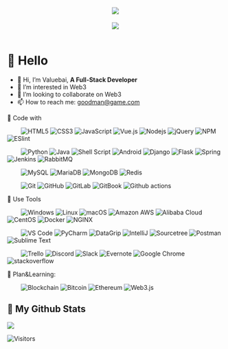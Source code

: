 
  
<!-- 动态打字效果 -->
<h1 align="center">
  <a href="https://readme-typing-svg.herokuapp.com">
    <img src="https://readme-typing-svg.herokuapp.com?font=Fira+Code&size=30&pause=1000&center=true&vCenter=true&width=800&lines=Hello%2C+World%EF%BC%81;Nice+to+see+you%EF%BC%8C%E7%9C%8B%E5%88%B0%E4%BD%A0%E6%88%91%E5%A5%BD%E5%BC%80%E5%BF%83%E3%80%82;%E5%A4%A9%E9%9D%92%E8%89%B2%E7%AD%89%E7%83%9F%E9%9B%A8%EF%BC%8C%E7%BB%88%E4%BA%8E%E7%AD%89%E5%88%B0%E4%BD%A0%E3%80%82;%E6%84%BF%E4%B8%96%E9%97%B4%E7%9A%84%E7%BE%8E%E5%A5%BD%EF%BC%8C%E4%B8%8E%E4%BD%A0%E7%8E%AF%E7%8E%AF%E7%9B%B8%E6%89%A3%E3%80%82;%E6%84%BF%E4%BD%A0%E5%A4%A9%E9%BB%91%E6%9C%89%E7%81%AF%EF%BC%8C%E4%B8%8B%E9%9B%A8%E6%9C%89%E4%BC%9E%E3%80%82;%E6%84%BF%E4%BD%A0%E5%9C%A8%E5%B2%81%E6%9C%88%E7%9A%84%E9%95%BF%E6%B2%B3%E9%87%8C%EF%BC%8C%E8%A2%AB%E6%B8%A9%E6%9F%94%E4%BB%A5%E5%BE%85%E3%80%82;Believe+in+yourself+%E7%9B%B8%E4%BF%A1%E4%BD%A0%E8%87%AA%E5%B7%B1!;If+you+don't+believe+it+or+don't+get+it%2C+;I+don't+have+the+time+to+try+to+convince+you">
  </a>
</h1>

<!-- 敲代码的图片 -->
<div align="center" ><img order-radius="100px" src="https://cdn.jsdelivr.net/gh/sun0225SUN/photos/images/202108300019556.gif"/></div>
<br>
  
<!-- 个人资料徽标 -->
<!-- <div align="center">
  <a href="https://sunguoqi.com/"><img src="https://img.shields.io/badge/website-%E4%B8%AA%E4%BA%BA%E7%BD%91%E7%AB%99-blue"></a>&emsp;
  <a href="https://twitter.com/sun0225SUN/"><img src="https://img.shields.io/badge/twitter-%E6%8E%A8%E7%89%B9-blue"></a>&emsp;
  <a href="https://www.facebook.com/profile.php?id=100070064104265/"><img src="https://img.shields.io/badge/facebook-%E8%84%B8%E4%B9%A6-003472"></a>&emsp;
  <a href="https://www.youtube.com/channel/UC4nDk0V8I1c6m3CIo0F2LIQ"><img src="https://img.shields.io/badge/youtube-%E6%B2%B9%E7%AE%A1-c32136"></a>&emsp;
  <a href="https://blog.csdn.net/weixin_50915462/"><img src="https://img.shields.io/badge/CSDN-%E5%8D%9A%E5%AE%A2-c32136"></a>&emsp;
  <a href="https://space.bilibili.com/448488855/"><img src="https://img.shields.io/badge/bilibili-B%E7%AB%99-ff69b4"></a>&emsp;
  <a href="https://www.zhihu.com/people/sunguoqi/"><img src="https://img.shields.io/badge/zhihu-%E7%9F%A5%E4%B9%8E-blue"></a>&emsp;
  <img src="https://visitor-badge.glitch.me/badge?page_id=Valuebai.Valuebai" alt="访客统计" />
</div> -->

#  🙋 Hello

- 👋 Hi, I’m Valuebai, **A Full-Stack Developer**
- 👀 I’m interested in Web3
- 💞️ I’m looking to collaborate on Web3
- 📫 How to reach me: goodman@game.com


💪 Code with
<!-- 图标和颜色参考这个网站https://simpleicons.org/ 只要改下面的文字，logo，颜色即可-->
&emsp;&emsp;
![HTML5](https://img.shields.io/badge/-HTML5-E34F26?style=flat-square&logo=html5&logoColor=white)
![CSS3](https://img.shields.io/badge/-CSS3-1572B6?style=flat-square&logo=CSS3&logoColor=white)
![JavaScript](https://img.shields.io/badge/-JavaScript-2088FF?style=flat-square&logo=JavaScript&logoColor=F7DF1E)
![Vue.js](https://img.shields.io/badge/-Vue.js-%232c3e50?style=flat-square&logo=vuedotjs)
![Nodejs](https://img.shields.io/badge/-Nodejs-339933?style=flat-square&logo=Node.js&logoColor=white)
![jQuery](https://img.shields.io/badge/jquery-blue?style=style=flat-square&logo=jquery&logoColor=white)
![NPM](https://img.shields.io/badge/-NPM-CB3837?style=flat-square&logo=NPM&logoColor=white)
![ESlint](https://img.shields.io/badge/-ESLint-%234B32C3?style=flat-square&logo=eslint)

&emsp;&emsp;
![Python](https://img.shields.io/badge/-Python-FDCC34?style=flat-square&logo=Python&logoColor=3776AB)
![Java](https://img.shields.io/badge/-Java-2F2625?style=flat-square&logo=CoffeeScript&logoColor=white)
![Shell Script](https://img.shields.io/badge/-Shell-2088FF?style=flat-square&logo=PowerShell&logoColor=white)
![Android](https://img.shields.io/badge/Android-05150C?style=flat-square&logo=android)
![Django](https://img.shields.io/badge/-Django-062E1F?style=flat-square&logo=Django&logoColor=white)
![Flask](https://img.shields.io/badge/-Flask-2088FF?style=flat-square&logo=Flask&logoColor=000000)
![Spring](https://img.shields.io/badge/-Spring-6DB33F?style=flat-square&logo=Spring&logoColor=000000)
![Jenkins](https://img.shields.io/badge/-Jenkins-white?style=flat-square&logo=Jenkins&logoColor=D24939)
![RabbitMQ](https://img.shields.io/badge/-RabbitMQ-white?style=flat-square&logo=RabbitMQ&logoColor=FF6600)


&emsp;&emsp; 
![MySQL](https://img.shields.io/badge/-MySQL-black?style=flat-square&logo=MySQL&logoColor=0079f2)
![MariaDB](https://img.shields.io/badge/-MariaDB-black?style=flat-square&logo=mariadb)
![MongoDB](https://img.shields.io/badge/-MongoDB-black?style=flat-square&logo=mongodb)
![Redis](https://img.shields.io/badge/-Redis-black?style=flat-square&logo=Redis)

&emsp;&emsp; 
![Git](https://img.shields.io/badge/-Git-black?style=flat-square&logo=git&logoColor=FCC624)
![GitHub](https://img.shields.io/badge/-GitHub-181717?style=flat-square&logo=github)
![GitLab](https://img.shields.io/badge/-GitLab-black?style=flat-square&logo=gitlab&logoColor=FC6D26)
![GitBook](https://img.shields.io/badge/-GitBook-black?style=flat-square&logo=GitBook&logoColor=3884FF)
![Github actions](https://img.shields.io/badge/-Github_Actions-black?style=flat-square&logo=github-actions&logoColor=2088FF)


🧰 Use Tools

&emsp;&emsp; 
![Windows](https://img.shields.io/badge/Windows-0078D6?style=flat-square&logo=windows&logoColor=white)
![Linux](https://img.shields.io/badge/Linux-FCC624?style=flat-square&logo=linux&logoColor=black)
![macOS](https://img.shields.io/badge/-macOS-black?style=flat-square&logo=Apple)
![Amazon AWS](https://img.shields.io/badge/Amazon%20AWS-232F3E?style=flat-square&logo=amazon-aws)
![Alibaba Cloud](https://img.shields.io/badge/-Alibaba%20Cloud-black?style=flat-square&logo=Alibaba%20CloudlogoColor=FF6A00)
![CentOS](https://img.shields.io/badge/-CentOS-262577?style=flat-square&logo=CentOS)
![Docker](https://img.shields.io/badge/-Docker-black?style=flat-square&logo=docker)
![NGINX](https://img.shields.io/badge/-NGINX-009639?style=flat-square&logo=NGINX)


&emsp;&emsp; 
![VS Code](https://img.shields.io/badge/-VSCode-%23007ACC?style=flat-square&logo=visual-studio-code)
![PyCharm](https://img.shields.io/badge/-PyCharm-%23007ACC?style=flat-square&logo=PyCharm&logoColor=000000)
![DataGrip](https://img.shields.io/badge/-DataGrip-%23007ACC?style=flat-square&logo=DataGrip&logoColor=000000)
![IntelliJ](https://img.shields.io/badge/-IntelliJ%20IDEA-%23007ACC?style=flat-square&logo=jetbrains)
![Sourcetree](https://img.shields.io/badge/-Sourcetree-0052CC?style=flat-square&logo=Sourcetree)
![Postman](https://img.shields.io/badge/Postman-black?style=flat-square&logo=postman)
![Sublime Text](https://img.shields.io/badge/-Sublime&nbsp;Text-black?style=flat-square&logo=Sublime+Text&logoColor=FF9800)

&emsp;&emsp; 
![Trello](https://img.shields.io/badge/-Trello-0079BF?style=flat-square&logo=Trello&logoColor=white)
![Discord](https://img.shields.io/badge/Discord-black?style=flat-square&logo=discord)
![Slack](https://img.shields.io/badge/-Slack-E01563?style=flat-square&logo=Slack&logoColor=white)
![Evernote](https://img.shields.io/badge/-Evernote-black?style=flat-square&logo=Evernote&logoColor=00A82D)
![Google Chrome](https://img.shields.io/badge/Chrome-4285F4?style=flat-square&logo=GoogleChrome&logoColor=white)
![stackoverflow](https://img.shields.io/badge/Stack%20Overflow-282C34?logo=stackoverflow&logoColor=FE7A16)


🌱 Plan&Learning:

&emsp;&emsp;
![Blockchain](https://img.shields.io/badge/-Blockchain-3C3C3D?style=flat-square&logo=Blockchain.com&logoColor=121D33)
![Bitcoin](https://img.shields.io/badge/-Bitcoin-3C3C3D?style=flat-square&logo=Bitcoin&logoColor=F7931A)
![Ethereum](https://img.shields.io/badge/-Ethereum-3C3C3D?style=flat-square&logo=Ethereum)
![Web3.js](https://img.shields.io/badge/-Web3.js-3C3C3D?style=flat-square&logo=Web3.js&logoColor=F16822)

<!---
Valuebai/Valuebai is a ✨ special ✨ repository because its `README.md` (this file) appears on your GitHub profile.
You can click the Preview link to take a look at your changes.
--->
<h2 align= "left"><b>🌈 My Github Stats</b></h1>

![](https://github-readme-stats.vercel.app/api?username=Valuebai&theme=radical)


![Visitors](https://visitor-badge.laobi.icu/badge?page_id=Valuebai.Valuebai)


